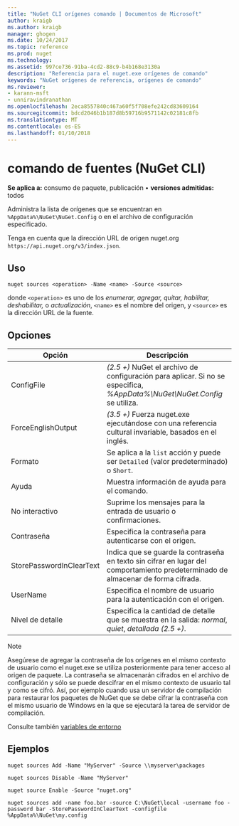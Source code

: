 ```yaml
---
title: "NuGet CLI orígenes comando | Documentos de Microsoft"
author: kraigb
ms.author: kraigb
manager: ghogen
ms.date: 10/24/2017
ms.topic: reference
ms.prod: nuget
ms.technology: 
ms.assetid: 997ce736-91ba-4cd2-88c9-b4b168e3130a
description: "Referencia para el nuget.exe orígenes de comando"
keywords: "NuGet orígenes de referencia, orígenes de comando"
ms.reviewer:
- karann-msft
- unniravindranathan
ms.openlocfilehash: 2eca8557840c467a60f5f708efe242cd83609164
ms.sourcegitcommit: bdcd2046b1b187d8b59716b9571142c02181c8fb
ms.translationtype: MT
ms.contentlocale: es-ES
ms.lasthandoff: 01/10/2018
---
```

# <a name="sources-command-nuget-cli"></a>comando de fuentes (NuGet CLI)

**Se aplica a:** consumo de paquete, publicación &bullet; **versiones admitidas:** todos

Administra la lista de orígenes que se encuentran en `%AppData%\NuGet\NuGet.Config` o en el archivo de configuración especificado.

Tenga en cuenta que la dirección URL de origen nuget.org `https://api.nuget.org/v3/index.json`.

## <a name="usage"></a>Uso

```
nuget sources <operation> -Name <name> -Source <source>
```

donde `<operation>` es uno de los *enumerar, agregar, quitar, habilitar, deshabilitar,* o *actualización*, `<name>` es el nombre del origen, y `<source>` es la dirección URL de la fuente.

## <a name="options"></a>Opciones

| Opción | Descripción |
| --- | --- |
| ConfigFile | *(2.5 +)*  NuGet el archivo de configuración para aplicar. Si no se especifica, *%AppData%\NuGet\NuGet.Config* se utiliza. |
| ForceEnglishOutput | *(3.5 +)*  Fuerza nuget.exe ejecutándose con una referencia cultural invariable, basados en el inglés. |
| Formato | Se aplica a la `list` acción y puede ser `Detailed` (valor predeterminado) o `Short`. |
| Ayuda | Muestra información de ayuda para el comando. |
| No interactivo | Suprime los mensajes para la entrada de usuario o confirmaciones. |
| Contraseña | Especifica la contraseña para autenticarse con el origen. |
| StorePasswordInClearText | Indica que se guarde la contraseña en texto sin cifrar en lugar del comportamiento predeterminado de almacenar de forma cifrada. |
| UserName | Especifica el nombre de usuario para la autenticación con el origen. |
| Nivel de detalle | Especifica la cantidad de detalle que se muestra en la salida: *normal*, *quiet*, *detallada (2.5 +)*. |

> [!Note]
> Asegúrese de agregar la contraseña de los orígenes en el mismo contexto de usuario como el nuget.exe se utiliza posteriormente para tener acceso al origen de paquete. La contraseña se almacenarán cifrados en el archivo de configuración y sólo se puede descifrar en el mismo contexto de usuario tal y como se cifró. Así, por ejemplo cuando usa un servidor de compilación para restaurar los paquetes de NuGet que se debe cifrar la contraseña con el mismo usuario de Windows en la que se ejecutará la tarea de servidor de compilación.

Consulte también [variables de entorno](cli-ref-environment-variables.md)

## <a name="examples"></a>Ejemplos

```
nuget sources Add -Name "MyServer" -Source \\myserver\packages

nuget sources Disable -Name "MyServer"

nuget source Enable -Source "nuget.org"

nuget sources add -name foo.bar -source C:\NuGet\local -username foo -password bar -StorePasswordInClearText -configfile %AppData%\NuGet\my.config
```
